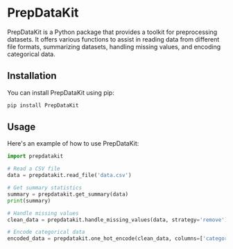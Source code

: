 # PrepDataKit

PrepDataKit is a Python package that provides a toolkit for preprocessing datasets. It offers various functions to assist in reading data from different file formats, summarizing datasets, handling missing values, and encoding categorical data.

## Installation

You can install PrepDataKit using pip:

```python 
pip install PrepDataKit
```
                    

## Usage

Here's an example of how to use PrepDataKit:

```python
import prepdatakit

# Read a CSV file
data = prepdatakit.read_file('data.csv')

# Get summary statistics
summary = prepdatakit.get_summary(data)
print(summary)

# Handle missing values
clean_data = prepdatakit.handle_missing_values(data, strategy='remove')

# Encode categorical data
encoded_data = prepdatakit.one_hot_encode(clean_data, columns=['category'])

```
